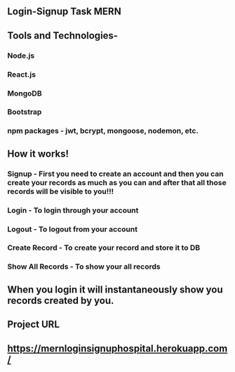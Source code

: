 ## Login-Signup Task MERN
## Tools and Technologies-
### Node.js
### React.js
### MongoDB
### Bootstrap
### npm packages - jwt, bcrypt, mongoose, nodemon, etc.
## How it works!
### Signup - First you need to create an account and then you can create your records as much as you can and after that all those records will be visible to you!!!
### Login - To login through your account
### Logout - To logout from your account
### Create Record - To create your record and store it to DB
### Show All Records - To show your all records
## When you login it will instantaneously show you records created by you.
## Project URL
## https://mernloginsignuphospital.herokuapp.com/

